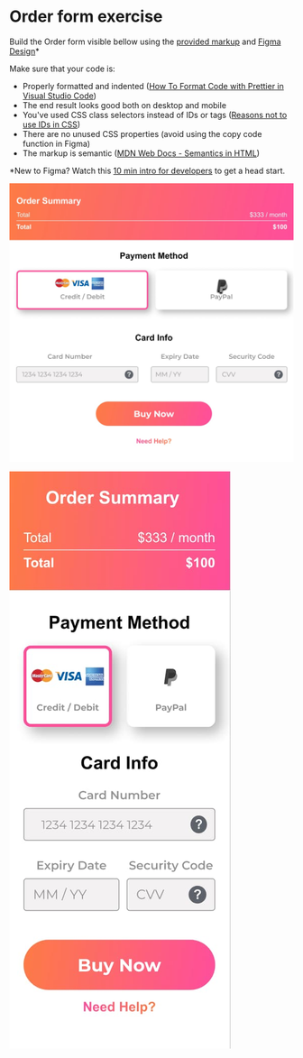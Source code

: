 # Order form exercise

Build the Order form visible bellow using the [provided markup](./Session-exercise-template/index.html) and [Figma Design](https://www.figma.com/file/VwksDkp1vSPhpfa62LWIAz/HTML%2FCSS-session1?type=design&node-id=0-1&mode=design&t=seawrJIXVyPoIt9L-0)*

Make sure that your code is:
- Properly formatted and indented ([How To Format Code with Prettier in Visual Studio Code](https://www.digitalocean.com/community/tutorials/how-to-format-code-with-prettier-in-visual-studio-code))
- The end result looks good both on desktop and mobile
- You've used CSS class selectors instead of IDs or tags ([Reasons not to use IDs in CSS](https://medium.com/@clairecodes/reasons-not-to-use-ids-in-css-a42204fb0d97))
- There are no unused CSS properties (avoid using the copy code function in Figma)
- The markup is semantic ([MDN Web Docs - Semantics in HTML](https://developer.mozilla.org/en-US/docs/Glossary/Semantics#semantics_in_html))

*New to Figma? Watch this [10 min intro for developers](https://youtu.be/fZ-OU_7aBv4?feature=shared&t=68) to get a head start.

![Desktop design](Session-exercise-template/images/order-desktop.jpg)

![Mobile design](Session-exercise-template/images/order-mobile.jpg)
